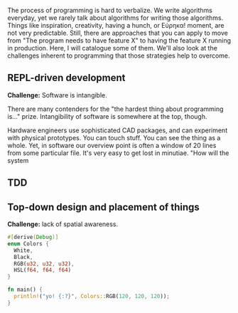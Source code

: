 The process of programming is hard to verbalize. We write algorithms everyday, yet we rarely talk about algorithms for writing those algorithms. Things like inspiration, creativity, having a hunch, or Εύρηκα! moment, are not very predictable. Still, there are approaches that you can apply to move from "The program needs to have feature X" to having the feature X running in production. Here, I will catalogue some of them. We'll also look at the challenges inherent to programming that those strategies help to overcome.

## REPL-driven development

**Challenge:** Software is intangible.

There are many contenders for the "the hardest thing about programming is..." prize. Intangibility of software is somewhere at the top, though.

Hardware engineers use sophisticated CAD packages, and can experiment with physical prototypes. You can touch stuff. You can see the thing as a whole. Yet, in software our overview point is often a window of 20 lines from some particular file. It's very easy to get lost in minutiae. "How will the system

## TDD

## Top-down design and placement of things

**Challenge:** lack of spatial awareness.

<!-- TODO: -->

```rust
#[derive(Debug)]
enum Colors {
  White,
  Black,
  RGB(u32, u32, u32),
  HSL(f64, f64, f64)
}

fn main() {
  println!("yo! {:?}", Colors::RGB(120, 120, 120));
}
```